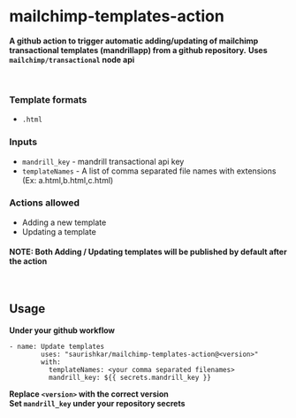 # mailchimp-templates-action

**A github action to trigger automatic adding/updating of mailchimp transactional templates (mandrillapp) from a github repository.**
**Uses `mailchimp/transactional` node api**

<br />


### Template formats
- `.html`

### Inputs
- `mandrill_key` - mandrill transactional api key
- `templateNames` - A list of comma separated file names with extensions (Ex: a.html,b.html,c.html)

### Actions allowed
- Adding a new template
- Updating a template

#### **NOTE**: Both Adding / Updating templates will be published by default after the action


<br />

## Usage
**Under your github workflow**

```
- name: Update templates
        uses: "saurishkar/mailchimp-templates-action@<version>"
        with:
          templateNames: <your comma separated filenames>
          mandrill_key: ${{ secrets.mandrill_key }}
```
**Replace `<version>` with the correct version**
<br />
**Set `mandrill_key` under your repository secrets**
